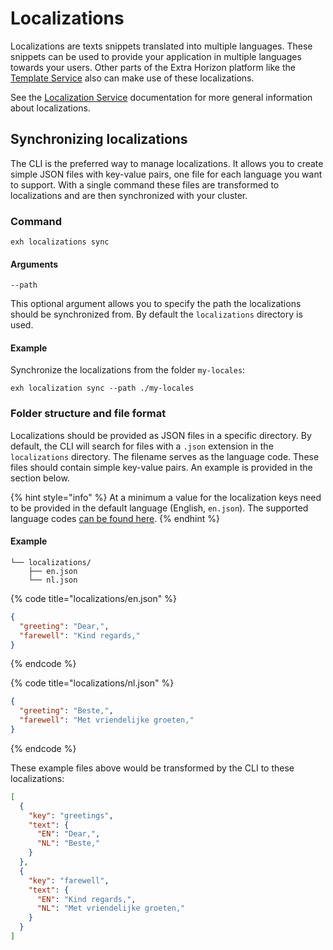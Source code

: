 # Localizations

Localizations are texts snippets translated into multiple languages. These snippets can be used to provide your application in multiple languages towards your users. Other parts of the Extra Horizon platform like the [Template Service](https://docs.extrahorizon.com/extrahorizon/services/other/template-service/localizations) also can make use of these localizations.

See the [Localization Service](https://docs.extrahorizon.com/extrahorizon/services/other/localizations-service) documentation for more general information about localizations.

## Synchronizing localizations

The CLI is the preferred way to manage localizations. It allows you to create simple JSON files with key-value pairs, one file for each language you want to support. With a single command these files are  transformed to localizations and are then synchronized with your cluster.

### Command

```
exh localizations sync
```

#### Arguments

`--path`

This optional argument allows you to specify the path the localizations should be synchronized from. By default the `localizations` directory is used.

#### Example

Synchronize the localizations from the folder `my-locales`:

```
exh localization sync --path ./my-locales
```

### Folder structure and file format

Localizations should be provided as JSON files in a specific directory. By default, the CLI will search for files with a `.json` extension in the `localizations` directory. The filename serves as the language code. These files should contain simple key-value pairs. An example is provided in the section below.

{% hint style="info" %}
At a minimum a value for the localization keys need to be provided in the default language (English, `en.json`). The supported language codes [can be found here](https://docs.extrahorizon.com/extrahorizon/services/other/localizations-service/language-code).
{% endhint %}

#### Example

```
└── localizations/
    ├── en.json
    └── nl.json
```

{% code title="localizations/en.json" %}
```json
{
  "greeting": "Dear,",
  "farewell": "Kind regards,"
}
```
{% endcode %}

{% code title="localizations/nl.json" %}
```json
{
  "greeting": "Beste,",
  "farewell": "Met vriendelijke groeten,"  
}
```
{% endcode %}

These example files above would be transformed by the CLI to these localizations:

```json
[
  {
    "key": "greetings",
    "text": {
      "EN": "Dear,",
      "NL": "Beste,"
    }
  },
  {
    "key": "farewell",
    "text": {
      "EN": "Kind regards,",
      "NL": "Met vriendelijke groeten,"
    }
  }
]
```
